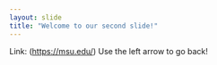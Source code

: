 ```yaml
---
layout: slide
title: "Welcome to our second slide!"
---
```

Link: (https://msu.edu/)
Use the left arrow to go back!
